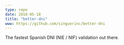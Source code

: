 ```yaml
---
type: repo
date: 2018-05-18
title: "better-dni"
www: https://github.com/singuerinc/better-dni
---
```


The fastest Spanish DNI (NIE / NIF) validation out there.
